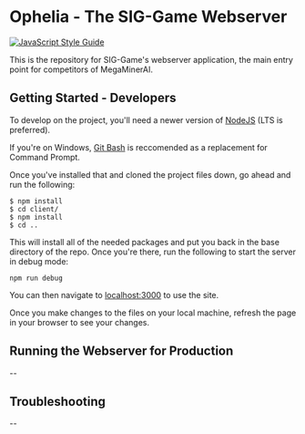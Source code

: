 # Ophelia - The SIG-Game Webserver

[![JavaScript Style Guide](https://img.shields.io/badge/code_style-standard-brightgreen.svg)](https://standardjs.com)

This is the repository for SIG-Game's webserver application, the main entry point
for competitors of MegaMinerAI.

## Getting Started - Developers

To develop on the project, you'll need a newer version of [NodeJS](https://nodejs.org/en/) (LTS is preferred).

If you're on Windows, [Git Bash](https://git-scm.com/downloads) is reccomended as a replacement for Command Prompt.

Once you've installed that and cloned the project files down, go ahead and run the following:
```
$ npm install
$ cd client/
$ npm install
$ cd ..
```

This will install all of the needed packages and put you back in the base directory of the repo. Once you're there, run the following to start the server in debug mode:
```
npm run debug
``` 
You can then navigate to [localhost:3000](localhost:3000) to use the site.

Once you make changes to the files on your local machine, refresh the page in your browser
to see your changes. 

## Running the Webserver for Production

--

## Troubleshooting

--
